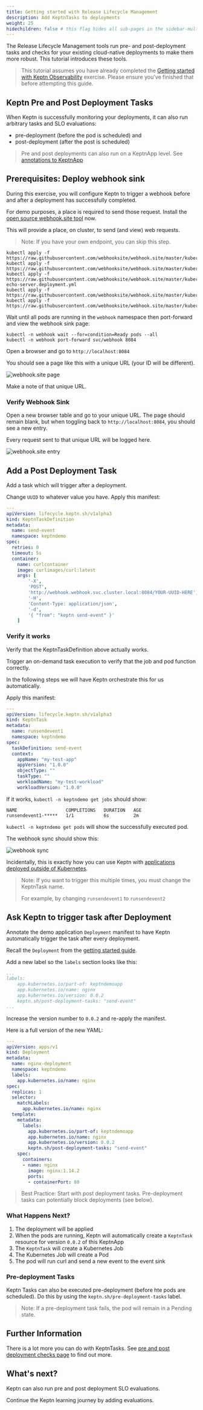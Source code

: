 ```yaml
---
title: Getting started with Release Lifecycle Management
description: Add KeptnTasks to deployments
weight: 25
hidechildren: false # this flag hides all sub-pages in the sidebar-multicard.html
---
```


The Release Lifecycle Management tools run
pre- and post-deployment tasks and checks
for your existing cloud-native deployments
to make them more robust.
This tutorial introduces these tools.

> This tutorial assumes you have already completed the
[Getting started with Keptn Observability](../../getting-started/)
exercise.
> Please ensure you've finished that before attempting this guide.

## Keptn Pre and Post Deployment Tasks

When Keptn is successfully monitoring your deployments, it can also run arbitrary tasks and SLO evaluations:

- pre-deployment (before the pod is scheduled) and
- post-deployment (after the post is scheduled)

> Pre and post deployments can also run on a KeptnApp level.
> See [annotations to KeptnApp](../../implementing/integrate/_index.md#annotations-to-keptnapp)

## Prerequisites: Deploy webhook sink

During this exercise, you will configure Keptn to trigger a webhook before and after a deployment has successfully completed.

For demo purposes, a place is required to send those request.
Install the [open source webhook.site tool](https://github.com/webhooksite/webhook.site/tree/master/kubernetes) now.

This will provide a place, on cluster, to send (and view) web requests.

> Note: If you have your own endpoint, you can skip this step.

```shell
kubectl apply -f https://raw.githubusercontent.com/webhooksite/webhook.site/master/kubernetes/namespace.yml
kubectl apply -f https://raw.githubusercontent.com/webhooksite/webhook.site/master/kubernetes/redis.deployment.yml
kubectl apply -f https://raw.githubusercontent.com/webhooksite/webhook.site/master/kubernetes/laravel-echo-server.deployment.yml
kubectl apply -f https://raw.githubusercontent.com/webhooksite/webhook.site/master/kubernetes/webhook.deployment.yml
kubectl apply -f https://raw.githubusercontent.com/webhooksite/webhook.site/master/kubernetes/service.yml
```

Wait until all pods are running in the `webhook` namespace then port-forward and view the webhook sink page:

```shell
kubectl -n webhook wait --for=condition=Ready pods --all
kubectl -n webhook port-forward svc/webhook 8084
```

Open a browser and go to `http://localhost:8084`

You should see a page like this with a unique URL (your ID will be different).

![webhook.site page](../assets/webhook.site.1.png)

Make a note of that unique URL.

### Verify Webhook Sink

Open a new browser table and go to your unique URL.
The page should remain blank, but when toggling back to `http://localhost:8084`, you should see a new entry.

Every request sent to that unique URL will be logged here.

![webhook.site entry](../assets/webhook.site.2.png)

## Add a Post Deployment Task

Add a task which will trigger after a deployment.

Change `UUID` to whatever value you have.
Apply this manifest:

```yaml
---
apiVersion: lifecycle.keptn.sh/v1alpha3
kind: KeptnTaskDefinition
metadata:
  name: send-event
  namespace: keptndemo
spec:
  retries: 0
  timeout: 5s
  container:
    name: curlcontainer
    image: curlimages/curl:latest
    args: [
        '-X',
        'POST',
        'http://webhook.webhook.svc.cluster.local:8084/YOUR-UUID-HERE',
        '-H',
        'Content-Type: application/json',
        '-d',
        '{ "from": "keptn send-event" }'
    ] 
```

### Verify it works

Verify that the KeptnTaskDefinition above actually works.

Trigger an on-demand task execution to verify that the job and pod function correctly.

In the following steps we will have Keptn orchestrate this for us automatically.

Apply this manifest:

```yaml
---
apiVersion: lifecycle.keptn.sh/v1alpha3
kind: KeptnTask
metadata:
  name: runsendevent1
  namespace: keptndemo
spec:
  taskDefinition: send-event
  context:
    appName: "my-test-app"
    appVersion: "1.0.0"
    objectType: ""
    taskType: ""
    workloadName: "my-test-workload"
    workloadVersion: "1.0.0"
```

If it works, `kubectl -n keptndemo get jobs` should show:

```shell
NAME                  COMPLETIONS   DURATION   AGE
runsendevent1-*****   1/1           6s         2m
```

`kubectl -n keptndemo get pods` will show the successfully executed pod.

The webhook sync should show this:

![webhook sync](../assets/webhook.site.3.png)

Incidentally, this is exactly how you can use Keptn with [applications deployed outside of Kubernetes](../../implementing/tasks-non-k8s-apps.md).

> Note: If you want to trigger this multiple times, you must change the KeptnTask name.
>
> For example, by changing `runsendevent1` to `runsendevent2`

## Ask Keptn to trigger task after Deployment

Annotate the demo application `Deployment` manifest to have Keptn automatically trigger the task after every deployment.

Recall the `Deployment` from the [getting started guide](../../getting-started/_index.md#step-3-deploy-demo-application).

Add a new label so the `labels` section looks like this:

```yaml
...
labels:
    app.kubernetes.io/part-of: keptndemoapp
    app.kubernetes.io/name: nginx
    app.kubernetes.io/version: 0.0.2
    keptn.sh/post-deployment-tasks: "send-event"
...
```

Increase the version number to `0.0.2` and re-apply the manifest.

Here is a full version of the new YAML:

```yaml
---
apiVersion: apps/v1
kind: Deployment
metadata:
  name: nginx-deployment
  namespace: keptndemo
  labels:
    app.kubernetes.io/name: nginx
spec:
  replicas: 1
  selector:
    matchLabels:
      app.kubernetes.io/name: nginx
  template:
    metadata:
      labels:
        app.kubernetes.io/part-of: keptndemoapp
        app.kubernetes.io/name: nginx
        app.kubernetes.io/version: 0.0.2
        keptn.sh/post-deployment-tasks: "send-event"
    spec:
      containers:
      - name: nginx
        image: nginx:1.14.2
        ports:
        - containerPort: 80
```

> Best Practice: Start with post deployment tasks.
> Pre-deployment tasks can potentially block deployments (see below).

### What Happens Next?

1. The deployment will be applied
1. When the pods are running, Keptn will automatically create a `KeptnTask` resource for version `0.0.2` of this KeptnApp
1. The `KeptnTask` will create a Kubernetes Job
1. The Kubernetes Job will create a Pod
1. The pod will run curl and send a new event to the event sink

### Pre-deployment Tasks

Keptn Tasks can also be executed pre-deployment (before hte pods are scheduled).
Do this by using the `keptn.sh/pre-deployment-tasks` label.

> Note: If a pre-deployment task fails, the pod will remain in a Pending state.

## Further Information

There is a lot more you can do with KeptnTasks.
See [pre and post deployment checks page](../../implementing/integrate#pre--and-post-deployment-checks) to find out more.

## What's next?

Keptn can also run pre and post deployment SLO evaluations.

Continue the Keptn learning journey by adding evaluations.
